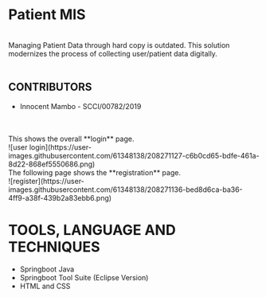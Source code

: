 # Patient MIS </br>
</br>
Managing Patient Data through hard copy is outdated. This solution modernizes the process of collecting user/patient data digitally. </br>
</br>

## CONTRIBUTORS
* Innocent Mambo - SCCI/00782/2019

</br>
</br>
This shows the overall **login** page. </br>
![user login](https://user-images.githubusercontent.com/61348138/208271127-c6b0cd65-bdfe-461a-8d22-868ef5550686.png)
</br>
The following page shows the **registration** page. </br>
![register](https://user-images.githubusercontent.com/61348138/208271136-bed8d6ca-ba36-4ff9-a38f-439b2a83ebb6.png) </br>


# TOOLS, LANGUAGE AND TECHNIQUES
* Springboot Java
* Springboot Tool Suite (Eclipse Version)
* HTML and CSS
